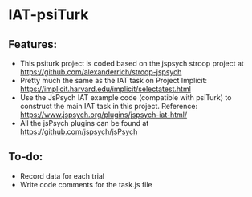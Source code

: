 # IAT-psiTurk
## Features:
* This psiturk project is coded based on the jspsych stroop project at https://github.com/alexanderrich/stroop-jspsych
* Pretty much the same as the IAT task on Project Implicit: https://implicit.harvard.edu/implicit/selectatest.html
* Use the JsPsych IAT example code (compatible with psiTurk) to construct the main IAT task in this project. Reference: https://www.jspsych.org/plugins/jspsych-iat-html/
* All the jsPsych plugins can be found at https://github.com/jspsych/jsPsych

## To-do:
* Record data for each trial 
* Write code comments for the task.js file

